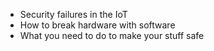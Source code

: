 * Security failures in the IoT
* How to break hardware with software
* What you need to do to make your stuff safe
